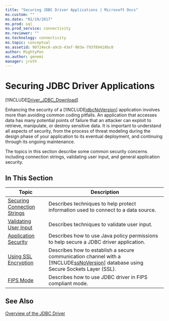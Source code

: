 ```yaml
---
title: "Securing JDBC Driver Applications | Microsoft Docs"
ms.custom: ""
ms.date: "01/19/2017"
ms.prod: sql
ms.prod_service: connectivity
ms.reviewer: ""
ms.technology: connectivity
ms.topic: conceptual
ms.assetid: 90724ec6-a9cb-43ef-903e-793f89410bc0
author: MightyPen
ms.author: genemi
manager: jroth
---
```

# Securing JDBC Driver Applications

[!INCLUDE[Driver_JDBC_Download](../../includes/driver_jdbc_download.md)]

Enhancing the security of a [!INCLUDE[jdbcNoVersion](../../includes/jdbcnoversion_md.md)] application involves more than avoiding common coding pitfalls. An application that accesses data has many potential points of failure that an attacker can exploit to retrieve, manipulate, or destroy sensitive data. It is important to understand all aspects of security, from the process of threat modeling during the design phase of your application to its eventual deployment, and continuing through its ongoing maintenance.  
  
The topics in this section describe some common security concerns including connection strings, validating user input, and general application security.  
  
## In This Section  
  
| Topic                                                                            | Description                                                                                                                                                           |
| -------------------------------------------------------------------------------- | --------------------------------------------------------------------------------------------------------------------------------------------------------------------- |
| [Securing Connection Strings](../../connect/jdbc/securing-connection-strings.md) | Describes techniques to help protect information used to connect to a data source.                                                                                    |
| [Validating User Input](../../connect/jdbc/validating-user-input.md)             | Describes techniques to validate user input.                                                                                                                          |
| [Application Security](../../connect/jdbc/application-security.md)               | Describes how to use Java policy permissions to help secure a JDBC driver application.                                                                                |
| [Using SSL Encryption](../../connect/jdbc/using-ssl-encryption.md)               | Describes how to establish a secure communication channel with a [!INCLUDE[ssNoVersion](../../includes/ssnoversion-md.md)] database using Secure Sockets Layer (SSL). |
| [FIPS Mode](../../connect/jdbc/fips-mode.md)                                     | Describes how to use JDBC driver in FIPS compliant mode.                                                                                                              |
  
## See Also  

 [Overview of the JDBC Driver](../../connect/jdbc/overview-of-the-jdbc-driver.md)  
